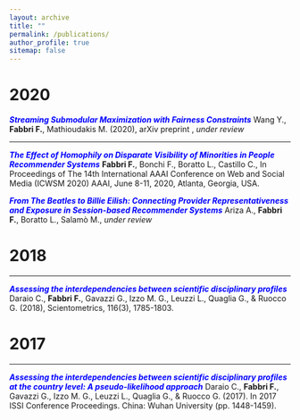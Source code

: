 ```yaml
---
layout: archive
title: ""
permalink: /publications/
author_profile: true
sitemap: false
---
```


2020
===

**<span style="color:blue">*Streaming Submodular Maximization with Fairness Constraints*</span>**  Wang Y., **Fabbri F.**, Mathioudakis M. (2020), arXiv preprint <a href="https://arxiv.org/pdf/2010.04412.pdf"><i class="fas fa-file-pdf"></i></a>, *under review*



***
**<span style="color:blue">*The Effect of Homophily on Disparate Visibility of Minorities in People Recommender Systems*</span>** <a href="https://frafabbri.github.io/files/icwsm20FabbriF.pdf"><i class="fas fa-file-pdf"></i></a> **Fabbri F.**, Bonchi F., Boratto L., Castillo C., In Proceedings of The 14th International AAAI Conference on Web and Social Media (ICWSM 2020) AAAI, June 8-11, 2020, Atlanta, Georgia, USA.

**<span style="color:blue">*From The Beatles to Billie Eilish: Connecting Provider Representativeness and Exposure in Session-based Recommender Systems*</span>** Ariza A., **Fabbri F.**, Boratto L., Salamò M., *under review*



2018
===
***
**<span style="color:blue">*Assessing the interdependencies between scientific disciplinary profiles*</span>** <a href="https://link.springer.com/content/pdf/10.1007%2Fs11192-018-2816-5.pdf"><i class="fas fa-file-pdf"></i></a> Daraio C., **Fabbri F.**, Gavazzi G., Izzo M. G., Leuzzi L., Quaglia G., & Ruocco G. (2018), Scientometrics, 116(3), 1785-1803.




2017
===
***
**<span style="color:blue">*Assessing the interdependencies between scientific disciplinary profiles at the country level: A pseudo-likelihood approach*</span>** Daraio C., **Fabbri F.**, Gavazzi G., Izzo M. G., Leuzzi L., Quaglia G., & Ruocco G. (2017). In 2017 ISSI Conference Proceedings. China: Wuhan University (pp. 1448-1459).